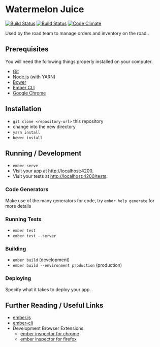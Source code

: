 # Watermelon Juice
[![Build Status][travis-badge-master]][travis-badge-url]
[![Build Status][travis-badge-dev]][travis-badge-url]
[![Code Climate](https://codeclimate.com/github/brancusi/watermelon-juice/badges/gpa.svg)](https://codeclimate.com/github/brancusi/watermelon-juice)

Used by the road team to manage orders and inventory on the road..

## Prerequisites

You will need the following things properly installed on your computer.

* [Git](https://git-scm.com/)
* [Node.js](https://nodejs.org/) (with YARN)
* [Bower](https://bower.io/)
* [Ember CLI](https://ember-cli.com/)
* [Google Chrome](https://google.com/chrome/)

## Installation

* `git clone <repository-url>` this repository
* change into the new directory
* `yarn install`
* `bower install`

[travis-badge-master]: https://travis-ci.org/mlvk/watermelon-juice.svg?branch=master
[travis-badge-dev]: https://travis-ci.org/mlvk/watermelon-juice.svg?branch=development
[travis-badge-url]: https://travis-ci.org/mlvk/watermelon-juice
## Running / Development

* `ember serve`
* Visit your app at [http://localhost:4200](http://localhost:4200).
* Visit your tests at [http://localhost:4200/tests](http://localhost:4200/tests).

### Code Generators

Make use of the many generators for code, try `ember help generate` for more details

### Running Tests

* `ember test`
* `ember test --server`

### Building

* `ember build` (development)
* `ember build --environment production` (production)

### Deploying

Specify what it takes to deploy your app.

## Further Reading / Useful Links

* [ember.js](https://emberjs.com/)
* [ember-cli](https://ember-cli.com/)
* Development Browser Extensions
  * [ember inspector for chrome](https://chrome.google.com/webstore/detail/ember-inspector/bmdblncegkenkacieihfhpjfppoconhi)
  * [ember inspector for firefox](https://addons.mozilla.org/en-US/firefox/addon/ember-inspector/)
